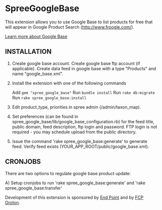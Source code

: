SpreeGoogleBase
===============

This extension allows you to use Google Base to list products for free that will appear in Google Product Search (http://www.froogle.com/).

<a href="http://base.google.com/support/bin/answer.py?answer=25277&topic=2904">Learn more about Google Base</a>

INSTALLATION
------------

1. Create google base account. Create google base ftp account (if applicable). Create data feed in google base with a type "Products" and name "google_base.xml".

2. Install the extension with one of the following commands

      Add `gem "spree_google_base"`
      Run `bundle install`
      Run `rake db:migrate`
      Run `rake spree_google_base:install`

3. Edit product_type, priorities in spree admin (/admin/taxon_map).

4. Set preferences (can be found in spree_google_base/lib/google_base_configuration.rb)  for the feed title, public domain, feed description, ftp login and password. FTP login is not required - you may schedule upload from the public directory.

5. Issue the command 'rake spree_google_base:generate' to generate feed. Verify feed exists (YOUR_APP_ROOT/public/google_base.xml).


CRONJOBS
--------

There are two options to regulate google base product update:

A) Setup cronjobs to run 'rake spree_google_base:generate' and 'rake spree_google_base:transfer'


Development of this extension is sponsored by [End Point][1] and by [FCP Groton][2].

[1]: http://www.endpoint.com/
[2]: http://www.fcpgroton.com/
